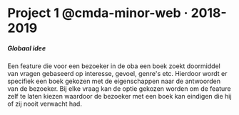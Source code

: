 # Project 1 @cmda-minor-web · 2018-2019
##### Globaal idee
Een feature die voor een bezoeker in de oba een boek zoekt doormiddel van vragen gebaseerd op interesse, gevoel, genre's etc. Hierdoor wordt er specifiek een boek gekozen met de eigenschappen naar de antwoorden van de bezoeker. Bij elke vraag kan de optie gekozen worden om de feature zelf te laten kiezen waardoor de bezoeker met een boek kan eindigen die hij of zij nooit verwacht had.
